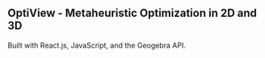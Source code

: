 ## OptiView - Metaheuristic Optimization in 2D and 3D

Built with React.js, JavaScript, and the Geogebra API.
